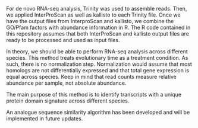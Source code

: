 For de novo RNA-seq analysis, Trinity was used to assemble reads. Then, we applied InterProScan as well as kallisto to each Trinity file. Once we have the output files from InterproScan and kallisto, we combine the GO/Pfam factors with abundance information in R. The R code contained in this repository assumes that both InterProScan and kallisto output files are ready to be processed and used as input files.

In theory, we should be able to perform RNA-seq analysis across different species. This method treats evolutionary time as a treatment condition. As such, there is no normalization step. Normalization would assume that most homologs are not differentially expressed and that total gene expression is equal across species. Keep in mind that read counts measure relative abundance per sample, not absolute abundance.

The main purpose of this method is to identify transcripts with a unique protein domain signature across different species.

An analogue sequence similarity algorithm has been developed and will be implemented in future updates.